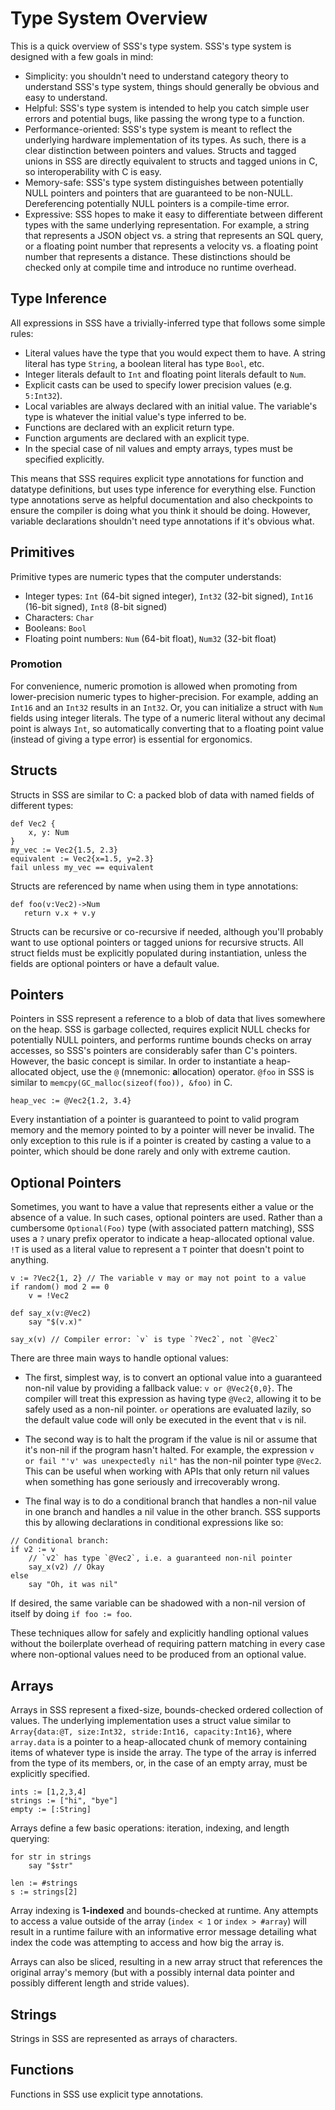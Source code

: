 # Type System Overview

This is a quick overview of SSS's type system. SSS's type system is designed
with a few goals in mind:

- Simplicity: you shouldn't need to understand category theory to understand
  SSS's type system, things should generally be obvious and easy to
  understand.
- Helpful: SSS's type system is intended to help you catch simple user errors
  and potential bugs, like passing the wrong type to a function.
- Performance-oriented: SSS's type system is meant to reflect the underlying
  hardware implementation of its types. As such, there is a clear distinction
  between pointers and values. Structs and tagged unions in SSS are directly
  equivalent to structs and tagged unions in C, so interoperability with C is
  easy.
- Memory-safe: SSS's type system distinguishes between potentially NULL
  pointers and pointers that are guaranteed to be non-NULL. Dereferencing
  potentially NULL pointers is a compile-time error.
- Expressive: SSS hopes to make it easy to differentiate between different
  types with the same underlying representation. For example, a string that
  represents a JSON object vs. a string that represents an SQL query, or a
  floating point number that represents a velocity vs. a floating point number
  that represents a distance. These distinctions should be checked only at
  compile time and introduce no runtime overhead.

## Type Inference

All expressions in SSS have a trivially-inferred type that follows some simple rules:

- Literal values have the type that you would expect them to have. A string
  literal has type `String`, a boolean literal has type `Bool`, etc.
- Integer literals default to `Int` and floating point literals default to `Num`.
- Explicit casts can be used to specify lower precision values (e.g. `5:Int32`).
- Local variables are always declared with an initial value. The variable's
  type is whatever the initial value's type inferred to be.
- Functions are declared with an explicit return type.
- Function arguments are declared with an explicit type.
- In the special case of nil values and empty arrays, types must be specified
  explicitly.

This means that SSS requires explicit type annotations for function and
datatype definitions, but uses type inference for everything else. Function
type annotations serve as helpful documentation and also checkpoints to ensure
the compiler is doing what you think it should be doing. However, variable
declarations shouldn't need type annotations if it's obvious what.

## Primitives

Primitive types are numeric types that the computer understands:

- Integer types: `Int` (64-bit signed integer), `Int32` (32-bit signed), `Int16` (16-bit signed), `Int8` (8-bit signed)
- Characters: `Char`
- Booleans: `Bool`
- Floating point numbers: `Num` (64-bit float), `Num32` (32-bit float)

### Promotion

For convenience, numeric promotion is allowed when promoting from
lower-precision numeric types to higher-precision. For example, adding an
`Int16` and an `Int32` results in an `Int32`. Or, you can initialize a struct
with `Num` fields using integer literals. The type of a numeric literal without
any decimal point is always `Int`, so automatically converting that to a
floating point value (instead of giving a type error) is essential for
ergonomics.

## Structs

Structs in SSS are similar to C: a packed blob of data with named fields of different types:

```sss
def Vec2 {
    x, y: Num
}
my_vec := Vec2{1.5, 2.3}
equivalent := Vec2{x=1.5, y=2.3}
fail unless my_vec == equivalent
```

Structs are referenced by name when using them in type annotations:

```sss
def foo(v:Vec2)->Num
   return v.x + v.y
```

Structs can be recursive or co-recursive if needed, although you'll probably
want to use optional pointers or tagged unions for recursive structs. All
struct fields must be explicitly populated during instantiation, unless the
fields are optional pointers or have a default value.

## Pointers

Pointers in SSS represent a reference to a blob of data that lives somewhere on
the heap. SSS is garbage collected, requires explicit NULL checks for
potentially NULL pointers, and performs runtime bounds checks on array
accesses, so SSS's pointers are considerably safer than C's pointers. However,
the basic concept is similar. In order to instantiate a heap-allocated object,
use the `@` (mnemonic: **a**llocation) operator. `@foo` in SSS is similar to
`memcpy(GC_malloc(sizeof(foo)), &foo)` in C.

```sss
heap_vec := @Vec2{1.2, 3.4}
```

Every instantiation of a pointer is guaranteed to point to valid program memory
and the memory pointed to by a pointer will never be invalid. The only
exception to this rule is if a pointer is created by casting a value to a
pointer, which should be done rarely and only with extreme caution.

## Optional Pointers

Sometimes, you want to have a value that represents either a value or the
absence of a value. In such cases, optional pointers are used. Rather than a
cumbersome `Optional(Foo)` type (with associated pattern matching), SSS uses
a `?` unary prefix operator to indicate a heap-allocated optional value. `!T`
is used as a literal value to represent a `T` pointer that doesn't point to
anything.

```sss
v := ?Vec2{1, 2} // The variable v may or may not point to a value
if random() mod 2 == 0
    v = !Vec2

def say_x(v:@Vec2)
    say "$(v.x)"

say_x(v) // Compiler error: `v` is type `?Vec2`, not `@Vec2`
```

There are three main ways to handle optional values:

- The first, simplest way, is to convert an optional value into a guaranteed
  non-nil value by providing a fallback value: `v or @Vec2{0,0}`. The compiler
  will treat this expression as having type `@Vec2`, allowing it to be safely
  used as a non-nil pointer. `or` operations are evaluated lazily, so the
  default value code will only be executed in the event that `v` is nil.

- The second way is to halt the program if the value is nil or assume that it's
  non-nil if the program hasn't halted. For example, the expression `v or fail
  "'v' was unexpectedly nil"` has the non-nil pointer type `@Vec2`. This can be
  useful when working with APIs that only return nil values when something has
  gone seriously and irrecoverably wrong.

- The final way is to do a conditional branch that handles a non-nil value in
  one branch and handles a nil value in the other branch. SSS supports this
  by allowing declarations in conditional expressions like so:

```sss
// Conditional branch:
if v2 := v
    // `v2` has type `@Vec2`, i.e. a guaranteed non-nil pointer
    say_x(v2) // Okay
else
    say "Oh, it was nil"
```

If desired, the same variable can be shadowed with a non-nil version of itself
by doing `if foo := foo`.

These techniques allow for safely and explicitly handling optional values
without the boilerplate overhead of requiring pattern matching in every case
where non-optional values need to be produced from an optional value. 

## Arrays

Arrays in SSS represent a fixed-size, bounds-checked ordered collection of
values. The underlying implementation uses a struct value similar to
`Array{data:@T, size:Int32, stride:Int16, capacity:Int16}`, where `array.data` is a pointer to
a heap-allocated chunk of memory containing items of whatever type is inside
the array. The type of the array is inferred from the type of its members, or,
in the case of an empty array, must be explicitly specified.

```sss
ints := [1,2,3,4]
strings := ["hi", "bye"]
empty := [:String]
```

Arrays define a few basic operations: iteration, indexing, and length querying:

```sss
for str in strings
    say "$str"

len := #strings
s := strings[2]
```

Array indexing is **1-indexed** and bounds-checked at runtime. Any attempts to
access a value outside of the array (`index < 1` or `index > #array`) will
result in a runtime failure with an informative error message detailing what
index the code was attempting to access and how big the array is.

Arrays can also be sliced, resulting in a new array struct that references the
original array's memory (but with a possibly internal data pointer and possibly
different length and stride values).

## Strings

Strings in SSS are represented as arrays of characters.

## Functions

Functions in SSS use explicit type annotations.

